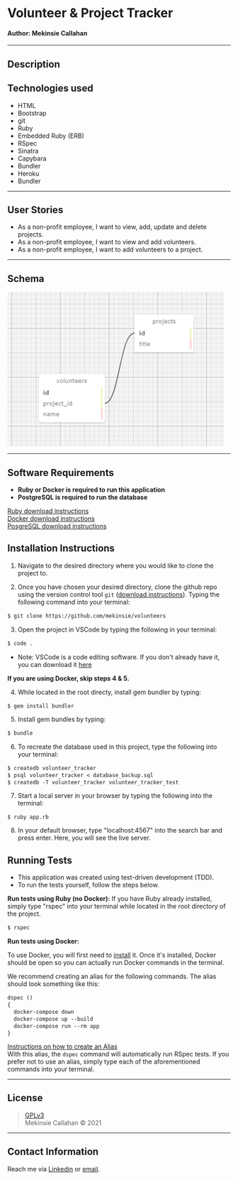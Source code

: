 # Volunteer & Project Tracker
#### **Author: Mekinsie Callahan**
* * *
## Description

## Technologies used

* HTML
* Bootstrap
* git
* Ruby
* Embedded Ruby (ERB)
* RSpec
* Sinatra
* Capybara
* Bundler
* Heroku
* Bundler

* * *
## User Stories

* As a non-profit employee, I want to view, add, update and delete projects.
* As a non-profit employee, I want to view and add volunteers.
* As a non-profit employee, I want to add volunteers to a project.

* * *
## Schema

<img src="./public/images/Schema.PNG">

* * *
## Software Requirements
* **Ruby or Docker is required to run this application**
* **PostgreSQL is required to run the database**  

 <a href="https://www.learnhowtoprogram.com/ruby-and-rails/getting-started-with-ruby/installing-ruby">Ruby download instructions</a>  
 <a href="https://www.learnhowtoprogram.com/ruby-and-rails/docker-with-ruby/installing-docker">Docker download instructions</a>  
  <a href="https://www.learnhowtoprogram.com/ruby-and-rails/getting-started-with-ruby/installing-postgres">PosgreSQL download instructions</a>  

## Installation Instructions
1. Navigate to the desired directory where you would like to clone the project to.

2. Once you have chosen your desired directory, clone the github repo using the version control tool `git` (<a href="https://www.learnhowtoprogram.com/introduction-to-programming/getting-started-with-intro-to-programming/git-and-github">download instructions</a>). Typing the following command into your terminal:
```bash
$ git clone https://github.com/mekinsie/volunteers
```
3. Open the project in VSCode by typing the following in your terminal:

``` bash
$ code .
```
* Note: VSCode is a code editing software. If you don't already have it, you can download it <a href="https://code.visualstudio.com/">here</a>

**If you are using Docker, skip steps 4 & 5.**

4. While located in the root directy, install gem bundler by typing:

``` bash
$ gem install bundler
```

5. Install gem bundles by typing:

``` bash
$ bundle
```
6. To recreate the database used in this project, type the following into your terminal:
```
$ createdb volunteer_tracker
$ psql volunteer_tracker < database_backup.sql
$ createdb -T volunteer_tracker volunteer_tracker_test
```
7. Start a local server in your browser by typing the following into the terminal:
```
$ ruby app.rb
```
8. In your default browser, type "localhost:4567" into the search bar and press enter. Here, you will see the live server.

## Running Tests
* This application was created using test-driven development (TDD).
* To run the tests yourself, follow the steps below.

**Run tests using Ruby (no Docker):**
If you have Ruby already installed, simply type "rspec" into your terminal while located in the root directory of the project.
``` bash
$ rspec
```

**Run tests using Docker:**

To use Docker, you will first need to [install](https://docs.docker.com/get-docker/) it. Once it's installed, Docker should be open so you can actually run Docker commands in the terminal.

We recommend creating an alias for the following commands. The alias should look something like this:

```
dspec ()
{
  docker-compose down
  docker-compose up --build
  docker-compose run --rm app
}
```
<a href="https://www.learnhowtoprogram.com/ruby-and-rails/docker-with-ruby/using-aliases">Instructions on how to create an Alias</a>  
With this alias, the `dspec` command will automatically run RSpec tests. If you prefer not to use an alias, simply type each of the aforementioned commands into your terminal.

* * *

## License
> [GPLv3](https://choosealicense.com/licenses/gpl-3.0/)\
> Mekinsie Callahan &copy; 2021

* * *

## Contact Information

Reach me via <a href="https://www.linkedin.com/in/mekinsie/" target="_blank">Linkedin</a> or <a href="mailto:mekinsie.aja@gmail.com" target="_blank">email</a></li>.
